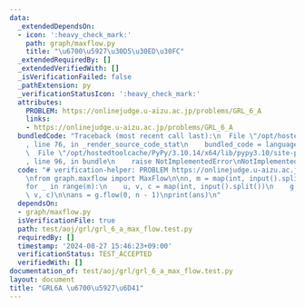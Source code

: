 ```yaml
---
data:
  _extendedDependsOn:
  - icon: ':heavy_check_mark:'
    path: graph/maxflow.py
    title: "\u6700\u5927\u30D5\u30ED\u30FC"
  _extendedRequiredBy: []
  _extendedVerifiedWith: []
  _isVerificationFailed: false
  _pathExtension: py
  _verificationStatusIcon: ':heavy_check_mark:'
  attributes:
    PROBLEM: https://onlinejudge.u-aizu.ac.jp/problems/GRL_6_A
    links:
    - https://onlinejudge.u-aizu.ac.jp/problems/GRL_6_A
  bundledCode: "Traceback (most recent call last):\n  File \"/opt/hostedtoolcache/PyPy/3.10.14/x64/lib/pypy3.10/site-packages/onlinejudge_verify/documentation/build.py\"\
    , line 76, in _render_source_code_stat\n    bundled_code = language.bundle(\n\
    \  File \"/opt/hostedtoolcache/PyPy/3.10.14/x64/lib/pypy3.10/site-packages/onlinejudge_verify/languages/python.py\"\
    , line 96, in bundle\n    raise NotImplementedError\nNotImplementedError\n"
  code: "# verification-helper: PROBLEM https://onlinejudge.u-aizu.ac.jp/problems/GRL_6_A\n\
    \nfrom graph.maxflow import MaxFlow\n\nn, m = map(int, input().split())\ng = MaxFlow(n)\n\
    for _ in range(m):\n    u, v, c = map(int, input().split())\n    g.add_edge(u,\
    \ v, c)\n\nans = g.flow(0, n - 1)\nprint(ans)\n"
  dependsOn:
  - graph/maxflow.py
  isVerificationFile: true
  path: test/aoj/grl/grl_6_a_max_flow.test.py
  requiredBy: []
  timestamp: '2024-08-27 15:46:23+09:00'
  verificationStatus: TEST_ACCEPTED
  verifiedWith: []
documentation_of: test/aoj/grl/grl_6_a_max_flow.test.py
layout: document
title: "GRL6A \u6700\u5927\u6D41"
---
```



